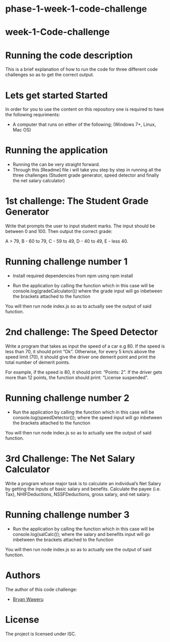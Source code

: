 # phase-1-week-1-code-challenge
# week-1-Code-challenge

<!-- Start -->

# Running the code description
This is a brief explanation of how to run the code for three different code challenges so as to get the correct output.

# Lets get started Started
In order for you to use the content on this repository one is required to have the following requriments:

- A computer that runs on either of the following; (Windows 7+, Linux, Mac OS)

# Running the application

- Running the can be very straight forward. 
- Through this [Readme] file i will take you step by step in running all the three challenges (Student grade generator, speed detector and finally the net salary calculator)

# 1st challenge: The Student Grade Generator 
Write that prompts the user to input student marks. The input should be between 0 and 100. Then output the correct grade: 

A > 79, B - 60 to 79, C -  59 to 49, D - 40 to 49, E - less 40.

# Running challenge number 1

- Install required dependencies from npm using npm install

- Run the application by calling the function which in this case will be console.log(gradeCalculator()) where the grade input will go inbetween the brackets attached to the function

You will then run node index.js so as to actually see the output of said function.

# 2nd challenge: The Speed Detector 
Write a program that takes as input the speed of a car e.g 80. If the speed is less than 70, it should print “Ok”. Otherwise, for every 5 km/s above the speed limit (70), it should give the driver one demerit point and print the total number of demerit points.

For example, if the speed is 80, it should print: “Points: 2”. If the driver gets more than 12 points, the function should print: “License suspended”.

# Running challenge number 2

- Run the application by calling the function which in this case will be console.log(speedDetector()); where the speed input will go inbetween the brackets attached to the function

You will then run node index.js so as to actually see the output of said function.

# 3rd Challenge: The Net Salary Calculator 
Write a program whose major task is to calculate an individual’s Net Salary by getting the inputs of basic salary and benefits. Calculate the payee (i.e. Tax), NHIFDeductions, NSSFDeductions, gross salary, and net salary. 

# Running challenge number 3

- Run the application by calling the function which in this case will be console.log(salCalc()); where the salary and benefits input will go inbetween the brackets attached to the function

You will then run node index.js so as to actually see the output of said function.

# Authors
The author of this code challenge:
- [Bryan Waweru](https://github.com/Bwaweru12345)

# License
The project is licensed under ISC.